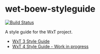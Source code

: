 wet-boew-styleguide
===================
[![Build Status](https://secure.travis-ci.org/wet-boew/wet-boew-styleguide.png?branch=master)](http://travis-ci.org/wet-boew/wet-boew-styleguide)

A style guide for the WxT project.

* [WxT 3 Style Guide](http://wet-boew.github.io/wet-boew-styleguide/old/index.html)
* [WxT 4 Style Guide - Work in progress](http://wet-boew.github.io/wet-boew-styleguide/v4/index-en.html) 

